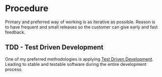 # Procedure

Primary and preferred way of working is as iterative as possible. Reason is to have frequent and small releases so the customer can give early and fast feedback.  

## TDD - Test Driven Development
One of my preferred methodologies is applying [Test Driven Development](https://nl.wikipedia.org/wiki/Test-driven_development). Leading to stable and testable software during the entire development process. 
